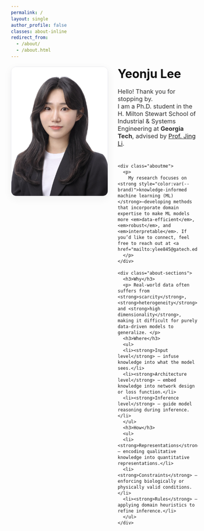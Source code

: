 ```yaml
---
permalink: /
layout: single
author_profile: false
classes: about-inline
redirect_from: 
  - /about/
  - /about.html
---
```

<!-- About hero: 사진 왼쪽, 텍스트 오른쪽 (깔끔·세련) -->
<style>
@import url('https://fonts.googleapis.com/css2?family=Inter:wght@300;400;600;800&display=swap');

:root{
  --brand:#3b5bdb;
  --line:#e9e9ee;
}

/* 페이지 폭 정상화 (가로 스크롤/튐 방지) */
.about-inline .page__content {
  max-width: 100% !important;      /* 필요시 1100~1320 조절 */
  margin: 0 auto;
  width: 100% !important;            /* ← 180% 제거 */
  #padding: 0 .75rem !important;
  font-family: 'Inter', system-ui, -apple-system, 'Segoe UI', Roboto, Arial, sans-serif;
  color: #333;
  font-weight: 300;
  line-height: 1.45;                 /* 줄간격 적당히 타이트 */
}

.sidebar, .page__sidebar { display:none !important; }
.page__content { float:none !important; width:100% !important; }

/* --- Intro: photo | text(right-top-aligned) -> full-width sections --- */
.intro{
  display:grid !important;
  grid-template-columns: 260px minmax(0,1fr);
  grid-template-areas:
    "photo title"
    "photo lead"
    "photo about"
    "full  full";
  column-gap: 1.75rem;
  row-gap: .75rem;
  align-items:start;
  margin: 1.2rem 0 1.8rem;
}

.intro__img{
  grid-area: photo;
  width:260px; height:auto;
  border-radius:14px;
  border:1px solid var(--line);
  box-shadow:0 6px 22px rgba(30,30,30,.06);
}

.intro__body{ display: contents; }

.intro__title{ grid-area: title; margin:0 0 .4rem; font-size:2rem; font-weight:700; color:#111; }
.intro__lead { grid-area: lead;  margin:0 0 1rem; font-size:1.02rem; color:#2f2f2f; }
.aboutme      { grid-area: about; }
.about-sections{ grid-area: full; margin-top:.2rem; }

.page__content,
.page__inner-wrap,
.wrapper,
.container {
  max-width: 100% !important;
  width: 100% !important;
}

@media (max-width:880px){
  .intro{
    grid-template-columns:1fr;
    grid-template-areas:
      "photo"
      "title"
      "lead"
      "about"
      "full";
  }
  .intro__img{ width:90%; justify-self:center; }
}

.about-sections h3 {
  margin-top: 0.8rem;   /* 위쪽 간격 줄이기 */
  margin-bottom: 0.3rem; /* 아래쪽 간격 줄이기 */
}

.about-sections p {
  margin-top: 0;
  margin-bottom: 0.6rem;
}

.about-sections ul {
  margin-top: 0.3rem;
  margin-bottom: 0.8rem; /* 리스트와 다음 섹션 간격 살짝만 */
}

.about-sections li {
  margin-bottom: 0.2rem; /* 리스트 내부 항목 간 간격 */
}
  
</style>

<div class="intro">
  <img class="intro__img" src="/images/prof_headshot7.jpg" alt="Portrait">

  <div class="intro__body">
    <h1 class="intro__title">Yeonju Lee</h1>
    <div class="intro__lead">
      Hello! Thank you for stopping by. <br>
      I am a Ph.D. student in the H. Milton Stewart School of Industrial & Systems Engineering at
      <strong>Georgia Tech</strong>, advised by <a href="https://sites.gatech.edu/jing-li/">Prof. Jing Li</a>.
    </div>

    <div class="aboutme">
      <p>
        My research focuses on <strong style="color:var(--brand)">knowledge-informed machine learning (ML) </strong>—developing methods that incorporate domain expertise to make ML models more <em>data-efficient</em>, <em>robust</em>, and <em>interpretable</em>. If you’d like to connect, feel free to reach out at <a href="mailto:ylee845@gatech.edu">ylee845@gatech.edu</a>.
      </p>
    </div>

    <div class="about-sections">
      <h3>Why</h3>
      <p> Real-world data often suffers from <strong>scarcity</strong>, <strong>heterogeneity</strong>, and <strong>high dimensionality</strong>, making it difficult for purely data-driven models to generalize. </p>
      <h3>Where</h3>
      <ul> 
      <li><strong>Input level</strong> – infuse knowledge into what the model sees.</li> 
      <li><strong>Architecture level</strong> – embed knowledge into network design or loss function.</li> 
      <li><strong>Inference level</strong> – guide model reasoning during inference.</li>
      </ul>
      <h3>How</h3>
      <ul> 
      <li><strong>Representations</strong> – encoding qualitative knowledge into quantitative representations.</li> 
      <li><strong>Constraints</strong> – enforcing biologically or physically valid conditions.</li>
      <li><strong>Rules</strong> – applying domain heuristics to refine inference.</li>
      </ul>
    </div>
  </div>
</div>
